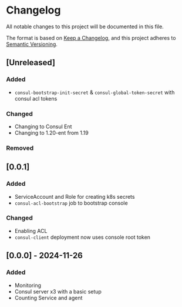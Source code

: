 # Changelog

All notable changes to this project will be documented in this file.

The format is based on [Keep a Changelog](https://keepachangelog.com/en/1.1.0/),
and this project adheres to [Semantic Versioning](https://semver.org/spec/v2.0.0.html).

## [Unreleased]

### Added

- `consul-bootstrap-init-secret` & `consul-global-token-secret` with consul acl tokens

### Changed

- Changing to Consul Ent
- Changing to 1.20-ent from 1.19

### Removed

## [0.0.1]

### Added

- ServiceAccount and Role for creating k8s secrets
- `consul-acl-bootstrap` job to bootstrap console

### Changed

- Enabling ACL
- `consul-client` deployment now uses console root token

## [0.0.0] - 2024-11-26

### Added

- Monitoring
- Consul server x3 with a basic setup
- Counting Service and agent



